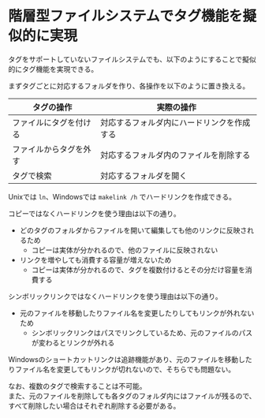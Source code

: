 # 階層型ファイルシステムでタグ機能を擬似的に実現

タグをサポートしていないファイルシステムでも、以下のようにすることで擬似的にタグ機能を実現できる。

まずタグごとに対応するフォルダを作り、各操作を以下のように置き換える。

| タグの操作 | 実際の操作 |
| --- | --- |
| ファイルにタグを付ける | 対応するフォルダ内にハードリンクを作成する |
| ファイルからタグを外す | 対応するフォルダ内のファイルを削除する |
| タグで検索 | 対応するフォルダを開く |

Unixでは `ln`、Windowsでは `makelink /h` でハードリンクを作成できる。

コピーではなくハードリンクを使う理由は以下の通り。

- どのタグのフォルダからファイルを開いて編集しても他のリンクに反映されるため
    - コピーは実体が分かれるので、他のファイルに反映されない
- リンクを増やしても消費する容量が増えないため
    - コピーは実体が分かれるので、タグを複数付けるとその分だけ容量を消費する

シンボリックリンクではなくハードリンクを使う理由は以下の通り。

- 元のファイルを移動したりファイル名を変更したりしてもリンクが外れないため
    - シンボリックリンクはパスでリンクしているため、元のファイルのパスが変わるとリンクが外れる

Windowsのショートカットリンクは追跡機能があり、元のファイルを移動したりファイル名を変更してもリンクが切れないので、そちらでも問題ない。

なお、複数のタグで検索することは不可能。  
また、元のファイルを削除しても各タグのフォルダ内にはファイルが残るので、すべて削除したい場合はそれぞれ削除する必要がある。
